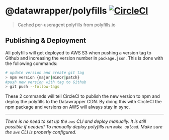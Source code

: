 # @datawrapper/polyfills [![CircleCI](https://circleci.com/gh/datawrapper/polyfills.svg?style=svg)](https://circleci.com/gh/datawrapper/polyfills)

> Cached per-useragent polyfills from polyfills.io

## Publishing & Deployment

All polyfills will get deployed to AWS S3 when pushing a version tag to Github and increasing the version number in `package.json`. This is done with the following commands:

```sh
# update version and create git tag
> npm version {major|minor|patch}
#push new version with tag to Github
> git push --follow-tags
```

These 2 commands will tell CircleCI to publish the new version to npm and deploy the polyfills to the Datawrapper CDN. By doing this with CircleCI the npm package and versions on AWS will always stay in sync.

---

*There is no need to set up the `aws` CLI and deploy manually. It is still possible if needed! To manually deploy polyfills run `make upload`. Make sure the `aws` CLI is properly configured.*

